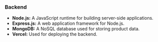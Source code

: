 ### Backend
- **Node.js:** A JavaScript runtime for building server-side applications.
- **Express.js:** A web application framework for Node.js.
- **MongoDB:** A NoSQL database used for storing product data.
- **Vercel:** Used for deploying the backend.
